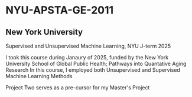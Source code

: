 # NYU-APSTA-GE-2011
## New York University
Supervised and Unsupervised Machine Learning, NYU J-term 2025

I took this course during Janaury of 2025, funded by the New York University School of Global Public Health; Pathways into Quantative Aging Research
In this course, I employed both Unsupervised and Supervised Machine Learning Methods

Project Two serves as a pre-cursor for my Master's Project
